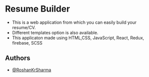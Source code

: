 
# Resume Builder

- This is a web application from which you can easily build your resume/CV. 
- Different templates option is also available.
- This applicaton made using HTML,CSS, JavaScript, React, Redux, firebase, SCSS

## Authors

- [@RoshanKrSharma](https://github.com/RoshanKrSharma)

